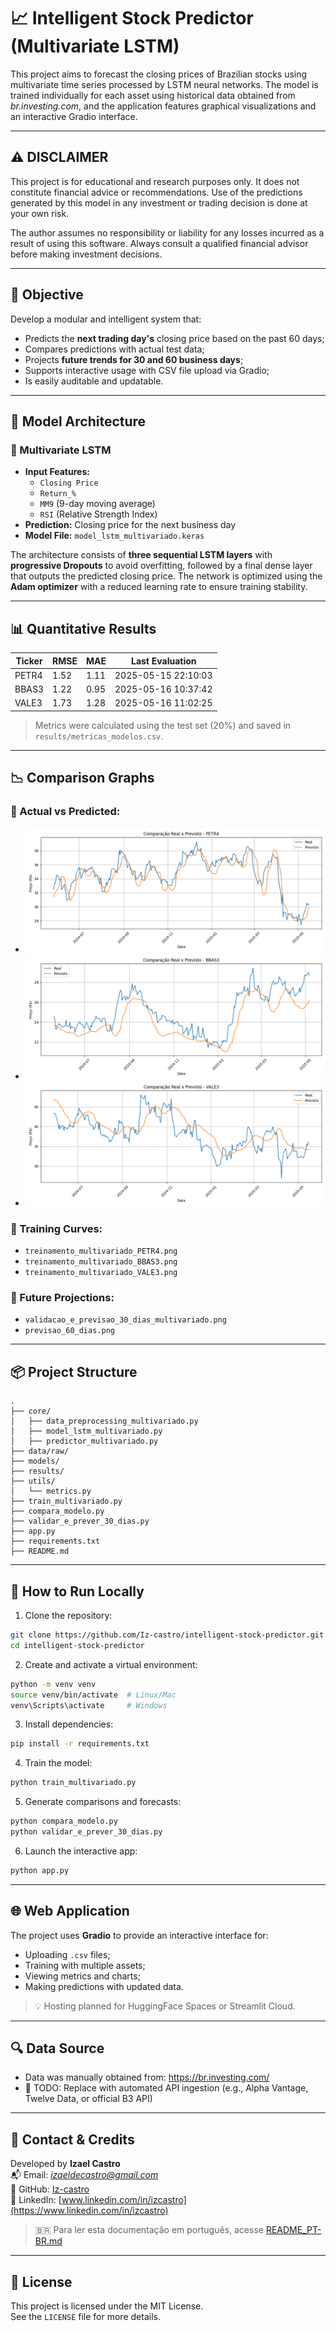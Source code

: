 # 📈 Intelligent Stock Predictor (Multivariate LSTM)

This project aims to forecast the closing prices of Brazilian stocks using multivariate time series processed by LSTM neural networks. The model is trained individually for each asset using historical data obtained from *br.investing.com*, and the application features graphical visualizations and an interactive Gradio interface.

---

## ⚠️ DISCLAIMER

This project is for educational and research purposes only. It does not constitute financial advice or recommendations. Use of the predictions generated by this model in any investment or trading decision is done at your own risk.

The author assumes no responsibility or liability for any losses incurred as a result of using this software. Always consult a qualified financial advisor before making investment decisions.

---

## 🎯 Objective

Develop a modular and intelligent system that:
- Predicts the **next trading day's** closing price based on the past 60 days;
- Compares predictions with actual test data;
- Projects **future trends for 30 and 60 business days**;
- Supports interactive usage with CSV file upload via Gradio;
- Is easily auditable and updatable.

---

## 🧠 Model Architecture

### 🔸 Multivariate LSTM
- **Input Features:**
  - `Closing Price`
  - `Return_%`
  - `MM9` (9-day moving average)
  - `RSI` (Relative Strength Index)
- **Prediction:** Closing price for the next business day
- **Model File:** `model_lstm_multivariado.keras`

The architecture consists of **three sequential LSTM layers** with **progressive Dropouts** to avoid overfitting, followed by a final dense layer that outputs the predicted closing price. 
The network is optimized using the **Adam optimizer** with a reduced learning rate to ensure training stability.

---

## 📊 Quantitative Results

| Ticker | RMSE  | MAE   | Last Evaluation       |
|--------|-------|-------|------------------------|
| PETR4  | 1.52  | 1.11  | 2025-05-15 22:10:03     |
| BBAS3  | 1.22  | 0.95  | 2025-05-16 10:37:42     |
| VALE3  | 1.73  | 1.28  | 2025-05-16 11:02:25     |


> Metrics were calculated using the test set (20%) and saved in `results/metricas_modelos.csv`.

---

## 📉 Comparison Graphs

### 🔹 Actual vs Predicted:
- ![PETR4](results/comparativo_teste_multivariado_PETR4.png)
- ![BBAS3](results/comparativo_teste_multivariado_BBAS3.png)
- ![VALE3](results/comparativo_teste_multivariado_VALE3.png)

### 🔹 Training Curves:
- `treinamento_multivariado_PETR4.png`
- `treinamento_multivariado_BBAS3.png`
- `treinamento_multivariado_VALE3.png`

### 🔮 Future Projections:
- `validacao_e_previsao_30_dias_multivariado.png`
- `previsao_60_dias.png`

---

## 📦 Project Structure

```
.
├── core/
│   ├── data_preprocessing_multivariado.py
│   ├── model_lstm_multivariado.py
│   ├── predictor_multivariado.py
├── data/raw/
├── models/
├── results/
├── utils/
│   └── metrics.py
├── train_multivariado.py
├── compara_modelo.py
├── validar_e_prever_30_dias.py
├── app.py
├── requirements.txt
├── README.md
```

---

## 🔧 How to Run Locally

1. Clone the repository:
```bash
git clone https://github.com/Iz-castro/intelligent-stock-predictor.git
cd intelligent-stock-predictor
```

2. Create and activate a virtual environment:
```bash
python -m venv venv
source venv/bin/activate  # Linux/Mac
venv\Scripts\activate     # Windows
```

3. Install dependencies:
```bash
pip install -r requirements.txt
```

4. Train the model:
```bash
python train_multivariado.py
```

5. Generate comparisons and forecasts:
```bash
python compara_modelo.py
python validar_e_prever_30_dias.py
```

6. Launch the interactive app:
```bash
python app.py
```

---

## 🌐 Web Application

The project uses **Gradio** to provide an interactive interface for:
- Uploading `.csv` files;
- Training with multiple assets;
- Viewing metrics and charts;
- Making predictions with updated data.

> 💡 Hosting planned for HuggingFace Spaces or Streamlit Cloud.

---

## 🔍 Data Source

- Data was manually obtained from: https://br.investing.com/
- 🚧 TODO: Replace with automated API ingestion (e.g., Alpha Vantage, Twelve Data, or official B3 API)

---

## 📢 Contact & Credits

Developed by **Izael Castro**  
📬 Email: *izaeldecastro@gmail.com*  
🔗 GitHub: [Iz-castro](https://github.com/Iz-castro)  
🔗 LinkedIn: [www.linkedin.com/in/izcastro](https://www.linkedin.com/in/izcastro)

> 🇧🇷 Para ler esta documentação em português, acesse [README_PT-BR.md](README_PT-BR.md)
---

## 📜 License

This project is licensed under the MIT License.  
See the `LICENSE` file for more details.

